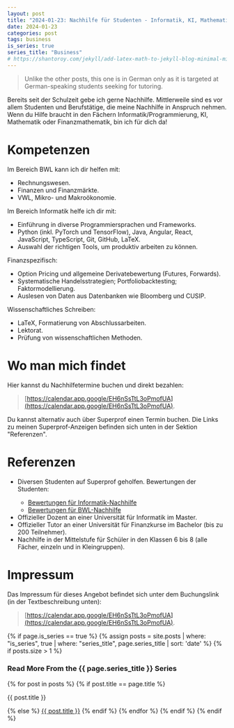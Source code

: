 ```yaml
---
layout: post
title: "2024-01-23: Nachhilfe für Studenten - Informatik, KI, Mathematik, Finanzmathematik (German only)"
date: 2024-01-23
categories: post
tags: business
is_series: true
series_title: "Business"
# https://shantoroy.com/jekyll/add-latex-math-to-jekyll-blog-minimal-mistakes/
---
```

<script type="text/javascript" async
    src="https://cdnjs.cloudflare.com/ajax/libs/mathjax/2.7.6/MathJax.js?config=TeX-MML-AM_CHTML">
</script>

<script type="text/x-mathjax-config">
    MathJax.Hub.Config({
        extensions: ["tex2jax.js"],
        jax: ["input/TeX", "output/HTML-CSS"],
        tex2jax: {
        inlineMath: [ ['$','$'], ["\\(","\\)"] ],
        displayMath: [ ['$$','$$'], ["\\[","\\]"] ],
        processEscapes: true
        },
        "HTML-CSS": { availableFonts: ["TeX"] }
    });
</script>

> Unlike the other posts, this one is in German only as it is targeted at German-speaking students seeking for tutoring.

Bereits seit der Schulzeit gebe ich gerne Nachhilfe. Mittlerweile sind es vor allem Studenten und Berufstätige, die meine Nachhilfe in Anspruch nehmen. Wenn du Hilfe braucht in den Fächern Informatik/Programmierung, KI, Mathematik oder Finanzmathematik, bin ich für dich da!

# Kompetenzen

Im Bereich BWL kann ich dir helfen mit:

<ul>
  <li>Rechnungswesen.</li>
  <li>Finanzen und Finanzmärkte.</li>
  <li>VWL, Mikro- und Makroökonomie.</li>
</ul>

Im Bereich Informatik helfe ich dir mit:

<ul>
  <li>Einführung in diverse Programmiersprachen und Frameworks.</li>
  <li>Python (inkl. PyTorch und TensorFlow), Java, Angular, React, JavaScript, TypeScript, Git, GitHub, LaTeX.</li>
  <li>Auswahl der richtigen Tools, um produktiv arbeiten zu können.</li>
</ul>

Finanzspezifisch:

<ul>
  <li>Option Pricing und allgemeine Derivatebewertung (Futures, Forwards).</li>
  <li>Systematische Handelsstrategien; Portfoliobacktesting; Faktormodellierung.</li>
  <li>Auslesen von Daten aus Datenbanken wie Bloomberg und CUSIP.</li>
</ul>

Wissenschaftliches Schreiben:

<ul>
  <li>LaTeX, Formatierung von Abschlussarbeiten.</li>
  <li>Lektorat.</li>
  <li>Prüfung von wissenschaftlichen Methoden.</li>
</ul>

# Wo man mich findet

Hier kannst du Nachhilfetermine buchen und direkt bezahlen: 

> [https://calendar.app.google/EH6nSsTtL3oPmofUA](https://calendar.app.google/EH6nSsTtL3oPmofUA). 

Du kannst alternativ auch über Superprof einen Termin buchen. Die Links zu meinen Superprof-Anzeigen befinden sich unten in der Sektion "Referenzen".

# Referenzen

<ul>
    <li> Diversen Studenten auf Superprof geholfen. Bewertungen der Studenten: </li>
    <ul>
        <li><a href="https://www.superprof.de/informatik-und-mathenachhilfe-von-informatikdoktorand-aus-frankfurt-bereits-erfahrung-mit-nachhilfe-kinder-und-erwachsene.html">Bewertungen für Informatik-Nachhilfe</a></li>
        <li><a href="https://www.superprof.de/nachhilfe-von-informatikdoktorand-fokus-auf-programmiersprachen-und-anwendungen-finanzbereich-machine-learning.html">Bewertungen für BWL-Nachhilfe</a></li>
    </ul>
    <li> Offizieller Dozent an einer Universität für Informatik im Master.</li>
    <li> Offizieller Tutor an einer Universität für Finanzkurse im Bachelor (bis zu 200 Teilnehmer).</li>
    <li> Nachhilfe in der Mittelstufe für Schüler in den Klassen 6 bis 8 (alle Fächer, einzeln und in Kleingruppen).</li>
</ul>

# Impressum

Das Impressum für dieses Angebot befindet sich unter dem Buchungslink (in der Textbeschreibung unten):

> [https://calendar.app.google/EH6nSsTtL3oPmofUA](https://calendar.app.google/EH6nSsTtL3oPmofUA).

{% if page.is_series == true %}
    {% assign posts = site.posts | where: "is_series", true | where: "series_title", page.series_title | sort: 'date' %}
    {% if posts.size > 1 %}
        
<h3 class="text-success p-3 pb-0">Read More From the {{ page.series_title }} Series</h3>
        {% for post in posts %}
                {% if post.title == page.title %}
<p class="nav-link bullet-pointer mb-0">{{ post.title }}</p>
                {% else %}
<a class="nav-link bullet-hash" href="{{ post.url }}">{{ post.title }}</a>
                {% endif %}
        {% endfor %}
    {% endif %}
{% endif %}